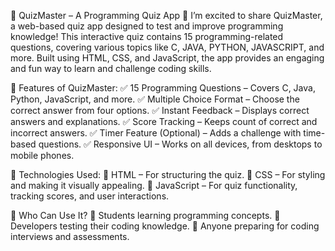 🧠 QuizMaster – A Programming Quiz App 🎯
I’m excited to share QuizMaster, a web-based quiz app designed to test and improve programming knowledge! This interactive quiz contains 15 programming-related questions, covering various topics like C, JAVA, PYTHON, JAVASCRIPT, and more. Built using HTML, CSS, and JavaScript, the app provides an engaging and fun way to learn and challenge coding skills.

📌 Features of QuizMaster:
✅ 15 Programming Questions – Covers C, Java, Python, JavaScript, and more.
✅ Multiple Choice Format – Choose the correct answer from four options.
✅ Instant Feedback – Displays correct answers and explanations.
✅ Score Tracking – Keeps count of correct and incorrect answers.
✅ Timer Feature (Optional) – Adds a challenge with time-based questions.
✅ Responsive UI – Works on all devices, from desktops to mobile phones.

🔧 Technologies Used:
🔹 HTML – For structuring the quiz.
🔹 CSS – For styling and making it visually appealing.
🔹 JavaScript – For quiz functionality, tracking scores, and user interactions.

🎯 Who Can Use It?
🔹 Students learning programming concepts.
🔹 Developers testing their coding knowledge.
🔹 Anyone preparing for coding interviews and assessments.
